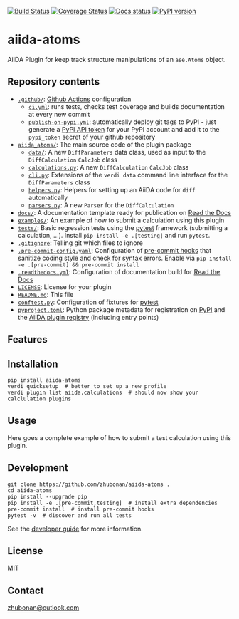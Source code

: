 [![Build Status][ci-badge]][ci-link]
[![Coverage Status][cov-badge]][cov-link]
[![Docs status][docs-badge]][docs-link]
[![PyPI version][pypi-badge]][pypi-link]

# aiida-atoms

AiiDA Plugin for keep track structure manipulations of an `ase.Atoms` object.

## Repository contents

* [`.github/`](.github/): [Github Actions](https://github.com/features/actions) configuration
  * [`ci.yml`](.github/workflows/ci.yml): runs tests, checks test coverage and builds documentation at every new commit
  * [`publish-on-pypi.yml`](.github/workflows/publish-on-pypi.yml): automatically deploy git tags to PyPI - just generate a [PyPI API token](https://pypi.org/help/#apitoken) for your PyPI account and add it to the `pypi_token` secret of your github repository
* [`aiida_atoms/`](aiida_atoms/): The main source code of the plugin package
  * [`data/`](aiida_atoms/data/): A new `DiffParameters` data class, used as input to the `DiffCalculation` `CalcJob` class
  * [`calculations.py`](aiida_atoms/calculations.py): A new `DiffCalculation` `CalcJob` class
  * [`cli.py`](aiida_atoms/cli.py): Extensions of the `verdi data` command line interface for the `DiffParameters` class
  * [`helpers.py`](aiida_atoms/helpers.py): Helpers for setting up an AiiDA code for `diff` automatically
  * [`parsers.py`](aiida_atoms/parsers.py): A new `Parser` for the `DiffCalculation`
* [`docs/`](docs/): A documentation template ready for publication on [Read the Docs](http://aiida-diff.readthedocs.io/en/latest/)
* [`examples/`](examples/): An example of how to submit a calculation using this plugin
* [`tests/`](tests/): Basic regression tests using the [pytest](https://docs.pytest.org/en/latest/) framework (submitting a calculation, ...). Install `pip install -e .[testing]` and run `pytest`.
* [`.gitignore`](.gitignore): Telling git which files to ignore
* [`.pre-commit-config.yaml`](.pre-commit-config.yaml): Configuration of [pre-commit hooks](https://pre-commit.com/) that sanitize coding style and check for syntax errors. Enable via `pip install -e .[pre-commit] && pre-commit install`
* [`.readthedocs.yml`](.readthedocs.yml): Configuration of documentation build for [Read the Docs](https://readthedocs.org/)
* [`LICENSE`](LICENSE): License for your plugin
* [`README.md`](README.md): This file
* [`conftest.py`](conftest.py): Configuration of fixtures for [pytest](https://docs.pytest.org/en/latest/)
* [`pyproject.toml`](setup.json): Python package metadata for registration on [PyPI](https://pypi.org/) and the [AiiDA plugin registry](https://aiidateam.github.io/aiida-registry/) (including entry points)


## Features


## Installation

```shell
pip install aiida-atoms
verdi quicksetup  # better to set up a new profile
verdi plugin list aiida.calculations  # should now show your calclulation plugins
```


## Usage

Here goes a complete example of how to submit a test calculation using this plugin.

## Development

```shell
git clone https://github.com/zhubonan/aiida-atoms .
cd aiida-atoms
pip install --upgrade pip
pip install -e .[pre-commit,testing]  # install extra dependencies
pre-commit install  # install pre-commit hooks
pytest -v  # discover and run all tests
```

See the [developer guide](http://aiida-atoms.readthedocs.io/en/latest/developer_guide/index.html) for more information.

## License

MIT
## Contact

zhubonan@outlook.com


[ci-badge]: https://github.com/zhubonan/aiida-atoms/workflows/ci/badge.svg?branch=master
[ci-link]: https://github.com/zhubonan/aiida-atoms/actions
[cov-badge]: https://coveralls.io/repos/github/zhubonan/aiida-atoms/badge.svg?branch=master
[cov-link]: https://coveralls.io/github/zhubonan/aiida-atoms?branch=master
[docs-badge]: https://readthedocs.org/projects/aiida-atoms/badge
[docs-link]: http://aiida-atoms.readthedocs.io/
[pypi-badge]: https://badge.fury.io/py/aiida-atoms.svg
[pypi-link]: https://badge.fury.io/py/aiida-atoms
